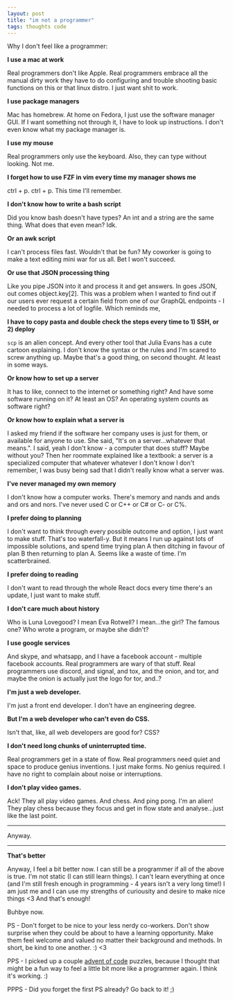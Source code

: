 ```yaml
---
layout: post
title: "im not a programmer"
tags: thoughts code
---
```


Why I don't feel like a programmer:

__I use a mac at work__

Real programmers don't like Apple.
Real programmers embrace all the manual dirty work they have to do configuring and trouble shooting basic functions on this or that linux distro.
I just want shit to work.

__I use package managers__

Mac has homebrew.
At home on Fedora, I just use the software manager GUI. If I want something not through it, I have to look up instructions. I don't even know what my package manager is. <!--more-->

__I use my mouse__

Real programmers only use the keyboard.
Also, they can type without looking.
Not me.

__I forget how to use FZF in vim every time my manager shows me__

ctrl + p. ctrl + p. This time I'll remember.

__I don't know how to write a bash script__

Did you know bash doesn't have types? An int and a string are the same thing. What does that even mean? Idk.

__Or an awk script__

I can't process files fast. Wouldn't that be fun? My coworker is going to make a text editing mini war for us all. Bet I won't succeed.

__Or use that JSON processing thing__

Like you pipe JSON into it and process it and get answers. In goes JSON, out comes object.key[2]. This was a problem when I wanted to find out if our users ever request a certain field from one of our GraphQL endpoints - I needed to process a lot of logfile. Which reminds me,

__I have to copy pasta and double check the steps every time to 1) SSH, or 2) deploy__

`scp` is an alien concept. And every other tool that Julia Evans has a cute cartoon explaining. I don't know the syntax or the rules and I'm scared to screw anything up. Maybe that's a good thing, on second thought. At least in some ways.

__Or know how to set up a server__

It has to like, connect to the internet or something right? And have some software running on it? At least an OS? An operating system counts as software right?

__Or know how to explain what a server is__

I asked my friend if the software her company uses is just for them, or available for anyone to use. She said, "It's on a server...whatever that means.". I said, yeah I don't know - a computer that does stuff? Maybe without you? Then her roommate explained like a textbook: a server is a specialized computer that whatever whatever I don't know I don't remember, I was busy being sad that I didn't really know what a server was.

__I've never managed my own memory__

I don't know how a computer works. There's memory and nands and ands and ors and nors. I've never used C or C++ or C# or C- or C%.

__I prefer doing to planning__

I don't want to think through every possible outcome and option, I just want to make stuff.
That's too waterfall-y. But it means I run up against lots of impossible solutions, and spend time trying plan A then ditching in favour of plan B then returning to plan A. Seems like a waste of time. I'm scatterbrained.

__I prefer doing to reading__

I don't want to read through the whole React docs every time there's an update, I just want to make stuff.

__I don't care much about history__

Who is Luna Lovegood? I mean Eva Rotwell? I mean...the girl? The famous one? Who wrote a program, or maybe she didn't?

__I use google services__

And skype, and whatsapp, and I have a facebook account - multiple facebook accounts.
Real programmers are wary of that stuff.
Real programmers use discord, and signal, and tox, and the onion, and tor, and maybe the onion is actually just the logo for tor, and..?

__I'm just a web developer.__

I'm just a front end developer.
I don't have an engineering degree.

__But I'm a web developer who can't even do CSS.__

Isn't that, like, all web developers are good for? CSS?

__I don't need long chunks of uninterrupted time.__

Real programmers get in a state of flow.
Real programmers need quiet and space to produce genius inventions. I just make forms. No genius required.
I have no right to complain about noise or interruptions.

__I don't play video games.__

Ack! They all play video games. And chess. And ping pong. I'm an alien! They play chess because they focus and get in flow state and analyse...just like the last point.

-----------------------------

Anyway.

-----------------------------

__That's better__

Anyway, I feel a bit better now. I can still be a programmer if all of the above is true. I'm not static (I can still learn things). I can't learn everything at once (and I'm still fresh enough in programming - 4 years isn't a very long time!) I am just me and I can use my strengths of curiousity and desire to make nice things <3 And that's enough!

Buhbye now. 

PS - Don't forget to be nice to your less nerdy co-workers. Don't show surprise when they could be about to have a learning opportunity. Make them feel welcome and valued no matter their background and methods. In short, be kind to one another. :) <3

PPS - I picked up a couple [advent of code](https://adventofcode.com) puzzles, because I thought that might be a fun way to feel a little bit more like a programmer again. I think it's working. :)

PPPS - Did you forget the first PS already? Go back to it! ;)
